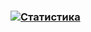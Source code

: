 ### [![Статистика](https://github-readme-stats.vercel.app/api?username=LedinecMing)](https://github.com/anuraghazra/github-readme-stats)


